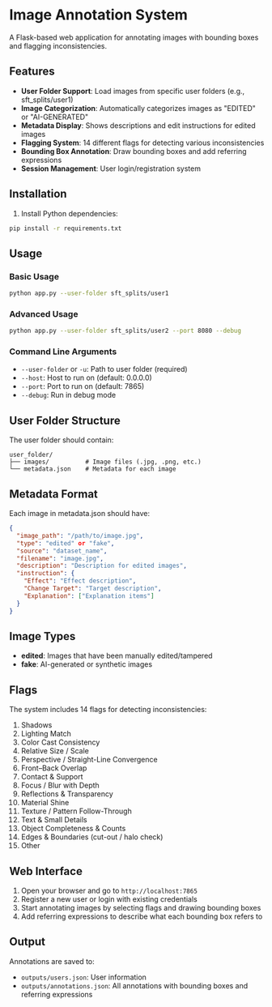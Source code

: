 # Image Annotation System

A Flask-based web application for annotating images with bounding boxes and flagging inconsistencies.

## Features

- **User Folder Support**: Load images from specific user folders (e.g., sft_splits/user1)
- **Image Categorization**: Automatically categorizes images as "EDITED" or "AI-GENERATED"
- **Metadata Display**: Shows descriptions and edit instructions for edited images
- **Flagging System**: 14 different flags for detecting various inconsistencies
- **Bounding Box Annotation**: Draw bounding boxes and add referring expressions
- **Session Management**: User login/registration system

## Installation

1. Install Python dependencies:
```bash
pip install -r requirements.txt
```

## Usage

### Basic Usage
```bash
python app.py --user-folder sft_splits/user1
```

### Advanced Usage
```bash
python app.py --user-folder sft_splits/user2 --port 8080 --debug
```

### Command Line Arguments
- `--user-folder` or `-u`: Path to user folder (required)
- `--host`: Host to run on (default: 0.0.0.0)
- `--port`: Port to run on (default: 7865)
- `--debug`: Run in debug mode

## User Folder Structure

The user folder should contain:
```
user_folder/
├── images/          # Image files (.jpg, .png, etc.)
└── metadata.json    # Metadata for each image
```

## Metadata Format

Each image in metadata.json should have:
```json
{
  "image_path": "/path/to/image.jpg",
  "type": "edited" or "fake",
  "source": "dataset_name",
  "filename": "image.jpg",
  "description": "Description for edited images",
  "instruction": {
    "Effect": "Effect description",
    "Change Target": "Target description",
    "Explanation": ["Explanation items"]
  }
}
```

## Image Types

- **edited**: Images that have been manually edited/tampered
- **fake**: AI-generated or synthetic images

## Flags

The system includes 14 flags for detecting inconsistencies:
1. Shadows
2. Lighting Match
3. Color Cast Consistency
4. Relative Size / Scale
5. Perspective / Straight-Line Convergence
6. Front–Back Overlap
7. Contact & Support
8. Focus / Blur with Depth
9. Reflections & Transparency
10. Material Shine
11. Texture / Pattern Follow-Through
12. Text & Small Details
13. Object Completeness & Counts
14. Edges & Boundaries (cut-out / halo check)
15. Other

## Web Interface

1. Open your browser and go to `http://localhost:7865`
2. Register a new user or login with existing credentials
3. Start annotating images by selecting flags and drawing bounding boxes
4. Add referring expressions to describe what each bounding box refers to

## Output

Annotations are saved to:
- `outputs/users.json`: User information
- `outputs/annotations.json`: All annotations with bounding boxes and referring expressions
